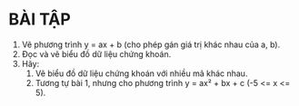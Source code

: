 # BÀI TẬP
1. Vẽ phương trình y = ax + b (cho phép gán giá trị khác nhau của a, b).
2. Đọc và vẽ biểu đồ dữ liệu chứng khoán.
3. Hãy:
    1. Vẽ biểu đồ dữ liệu chứng khoán với nhiều mã khác nhau.
    2. Tương tự bài 1, nhưng cho phương trình y = ax² + bx + c (-5 <= x <= 5).
